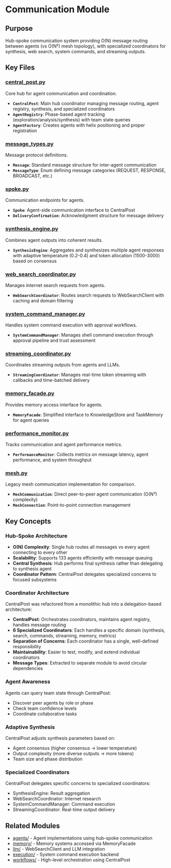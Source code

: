 # Communication Module

## Purpose
Hub-spoke communication system providing O(N) message routing between agents (vs O(N²) mesh topology), with specialized coordinators for synthesis, web search, system commands, and streaming outputs.

## Key Files

### [central_post.py](central_post.py)
Core hub for agent communication and coordination.
- **`CentralPost`**: Main hub coordinator managing message routing, agent registry, synthesis, and specialized coordinators
- **`AgentRegistry`**: Phase-based agent tracking (exploration/analysis/synthesis) with team state queries
- **`AgentFactory`**: Creates agents with helix positioning and proper registration

### [message_types.py](message_types.py)
Message protocol definitions.
- **`Message`**: Standard message structure for inter-agent communication
- **`MessageType`**: Enum defining message categories (REQUEST, RESPONSE, BROADCAST, etc.)

### [spoke.py](spoke.py)
Communication endpoints for agents.
- **`Spoke`**: Agent-side communication interface to CentralPost
- **`DeliveryConfirmation`**: Acknowledgment structure for message delivery

### [synthesis_engine.py](synthesis_engine.py)
Combines agent outputs into coherent results.
- **`SynthesisEngine`**: Aggregates and synthesizes multiple agent responses with adaptive temperature (0.2-0.4) and token allocation (1500-3000) based on consensus

### [web_search_coordinator.py](web_search_coordinator.py)
Manages internet search requests from agents.
- **`WebSearchCoordinator`**: Routes search requests to WebSearchClient with caching and domain filtering

### [system_command_manager.py](system_command_manager.py)
Handles system command execution with approval workflows.
- **`SystemCommandManager`**: Manages shell command execution through approval pipeline and trust assessment

### [streaming_coordinator.py](streaming_coordinator.py)
Coordinates streaming outputs from agents and LLMs.
- **`StreamingCoordinator`**: Manages real-time token streaming with callbacks and time-batched delivery

### [memory_facade.py](memory_facade.py)
Provides memory access interface for agents.
- **`MemoryFacade`**: Simplified interface to KnowledgeStore and TaskMemory for agent queries

### [performance_monitor.py](performance_monitor.py)
Tracks communication and agent performance metrics.
- **`PerformanceMonitor`**: Collects metrics on message latency, agent performance, and system throughput

### [mesh.py](mesh.py)
Legacy mesh communication implementation for comparison.
- **`MeshCommunication`**: Direct peer-to-peer agent communication (O(N²) complexity)
- **`MeshConnection`**: Point-to-point connection management

## Key Concepts

### Hub-Spoke Architecture
- **O(N) Complexity**: Single hub routes all messages vs every agent connecting to every other
- **Scalability**: Supports 133 agents efficiently with message queuing
- **Central Synthesis**: Hub performs final synthesis rather than delegating to synthesis agent
- **Coordinator Pattern**: CentralPost delegates specialized concerns to focused subsystems

### Coordinator Architecture
CentralPost was refactored from a monolithic hub into a delegation-based architecture:
- **CentralPost**: Orchestrates coordinators, maintains agent registry, handles message routing
- **6 Specialized Coordinators**: Each handles a specific domain (synthesis, search, commands, streaming, memory, metrics)
- **Separation of Concerns**: Each coordinator has a single, well-defined responsibility
- **Maintainability**: Easier to test, modify, and extend individual coordinators
- **Message Types**: Extracted to separate module to avoid circular dependencies

### Agent Awareness
Agents can query team state through CentralPost:
- Discover peer agents by role or phase
- Check team confidence levels
- Coordinate collaborative tasks

### Adaptive Synthesis
CentralPost adjusts synthesis parameters based on:
- Agent consensus (higher consensus → lower temperature)
- Output complexity (more diverse outputs → more tokens)
- Team size and phase distribution

### Specialized Coordinators
CentralPost delegates specific concerns to specialized coordinators:
- SynthesisEngine: Result aggregation
- WebSearchCoordinator: Internet research
- SystemCommandManager: Command execution
- StreamingCoordinator: Real-time output delivery

## Related Modules
- [agents/](../agents/) - Agent implementations using hub-spoke communication
- [memory/](../memory/) - Memory systems accessed via MemoryFacade
- [llm/](../llm/) - WebSearchClient and LLM integration
- [execution/](../execution/) - System command execution backend
- [workflows/](../workflows/) - High-level orchestration using CentralPost
